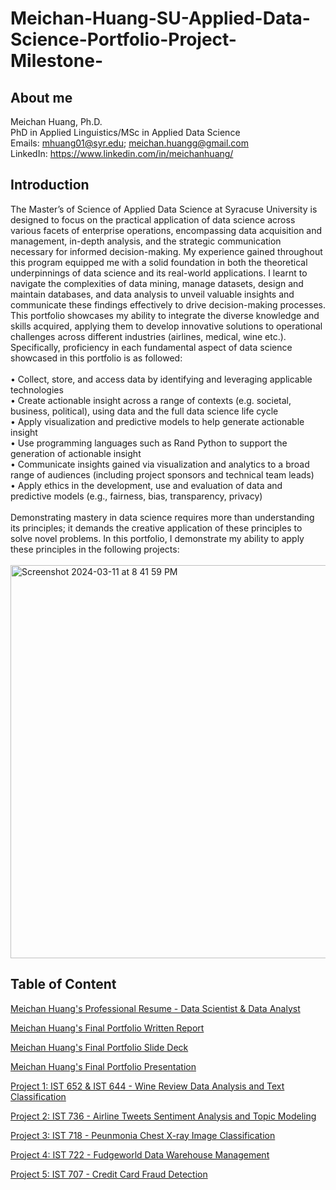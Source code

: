 # Meichan-Huang-SU-Applied-Data-Science-Portfolio-Project-Milestone-

## About me
Meichan Huang, Ph.D. <br>
PhD in Applied Linguistics/MSc in Applied Data Science <br>
Emails: mhuang01@syr.edu; meichan.huangg@gmail.com <br>
LinkedIn: https://www.linkedin.com/in/meichanhuang/  <br>

## Introduction
<p> The Master’s of Science of Applied Data Science at Syracuse University is designed to focus on the practical application of data science across various facets of enterprise operations, encompassing data acquisition and management, in-depth analysis, and the strategic communication necessary for informed decision-making.
My experience gained throughout this program equipped me with a solid foundation in both the theoretical underpinnings of data science and its real-world applications. I learnt to navigate the complexities of data mining, manage datasets, design and maintain databases, and data analysis to unveil valuable insights and communicate these findings effectively to drive decision-making processes. 
This portfolio showcases my ability to integrate the diverse knowledge and skills acquired, applying them to develop innovative solutions to operational challenges across different industries (airlines, medical, wine etc.). Specifically,  proficiency in each fundamental aspect of data science showcased in this portfolio is as followed:<br><br>
        •  Collect, store, and access data by identifying and leveraging applicable technologies<br> 
        •  Create actionable insight across a range of contexts (e.g. societal, business, political), using data and the full data science life cycle<br>
        •  Apply visualization and predictive models to help generate actionable insight<br> 
        •  Use programming languages such as Rand Python to support the generation of actionable insight<br>  
        •  Communicate insights gained via visualization and analytics to a broad range of audiences (including project sponsors and technical team leads) <br>
        •  Apply ethics in the development, use and evaluation of data and predictive models (e.g., fairness, bias, transparency, privacy)<br><br>
Demonstrating mastery in data science requires more than understanding its principles; it demands the creative application of these principles to solve novel problems. In this portfolio, I demonstrate my ability to apply these principles in the following projects: <br><br>

<img width="629" alt="Screenshot 2024-03-11 at 8 41 59 PM" src="https://github.com/mhgarrett/Meichan-Huang-SU-Applied-Data-Science-Portfolio-Project-Milestone-/assets/94016314/a9e3a45e-4ff3-4b02-8113-624a0660ead4">

## Table of Content 
<a href="https://github.com/mhgarrett/Meichan-Huang-SU-Applied-Data-Science-Portfolio-Project-Milestone-/blob/f6639dffc02065a7d9b0be98b5512845470cbbb7/MeichanHuang_data%20scientist_analyst%20resume.pdf"> Meichan Huang's Professional Resume - Data Scientist & Data Analyst </a> 

<a href="https://github.com/mhgarrett/Meichan-Huang-SU-Applied-Data-Science-Portfolio-Project-Milestone-/blob/1e59bfd7bcc671f9dd9487c409015e2f78ddca8c/Meichan%20Huang_Final%20Portfolio%20Written%20Report%20Final.pdf"> Meichan Huang's Final Portfolio Written Report </a> 

<a href="https://github.com/mhgarrett/Meichan-Huang-SU-Applied-Data-Science-Portfolio-Project-Milestone-/blob/705d807b5d49015a8473ab8feb7803e88cec2e13/Meichan%20Huang_Final%20Project%20Portfolio_Slide%20Deck%20.pdf"> Meichan Huang's Final Portfolio Slide Deck </a> 

<a href="https://github.com/mhgarrett/Meichan-Huang-SU-Applied-Data-Science-Portfolio-Project-Milestone-/blob/f6639dffc02065a7d9b0be98b5512845470cbbb7/MeichanHuang_data%20scientist_analyst%20resume.pdf"> Meichan Huang's Final Portfolio Presentation </a> 

<a href="https://github.com/mhgarrett/Meichan-Huang-SU-Applied-Data-Science-Portfolio-Project-Milestone-/tree/022575f84eda34dbcd2b551e31d79127bffb67a5/Project%201%3A%20Wine%20review%20data%20analysis%20and%20text%20classification">Project 1: IST 652 & IST 644 - Wine Review Data Analysis and Text Classification</a>


<a href="https://github.com/mhgarrett/Meichan-Huang-SU-Applied-Data-Science-Portfolio-Project-Milestone-/tree/5447cb5357318b88d8a3e739b240ae8b91fa0da8/Project%202%3A%20Airline%20Tweets%20Sentiment%20Analysis"> Project 2: IST 736 - Airline Tweets Sentiment Analysis and Topic Modeling </a>

<a href="https://github.com/mhgarrett/Meichan-Huang-SU-Applied-Data-Science-Portfolio-Project-Milestone-/tree/e50172f17a5265d82f4315d1ddf8b62ab02af608/Project%203%3A%20Pneumonia%20Chest%20X-ray%20Image%20Classification"> Project 3: IST 718 - Peunmonia Chest X-ray Image Classification </a>

<a href="https://github.com/mhgarrett/Meichan-Huang-SU-Applied-Data-Science-Portfolio-Project-Milestone-/tree/e50172f17a5265d82f4315d1ddf8b62ab02af608/Project%204%3A%20Fudgeworld%20Data%20Warehousing"> Project 4: IST 722 - Fudgeworld Data Warehouse Management </a>

<a href="https://github.com/mhgarrett/Meichan-Huang-SU-Applied-Data-Science-Portfolio-Project-Milestone-/tree/e50172f17a5265d82f4315d1ddf8b62ab02af608/Project%205%3A%20Credit%20Card%20Fraud%20Detection"> Project 5: IST 707 - Credit Card Fraud Detection </a>

